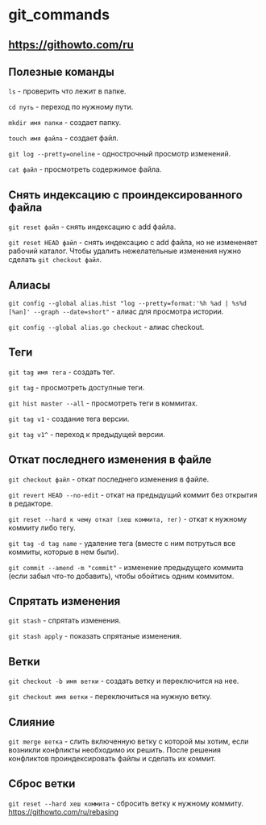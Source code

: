 # git_commands

## https://githowto.com/ru

## Полезные команды

```ls``` - проверить что лежит в папке.

```cd путь``` - переход по нужному пути.

```mkdir имя папки``` - создает папку.

```touch имя файла``` - создает файл.

```git log --pretty=oneline``` - однострочный просмотр изменений.

```cat файл``` - просмотреть содержимое файла.

## Снять индексацию с проиндексированного файла

```git reset файл``` - снять индексацию с add файла.

```git reset HEAD файл``` - снять индексацию с add файла, но не измененяет рабочий каталог. Чтобы удалить нежелательные изменения нужно сделать ```git checkout файл```.

## Алиасы

```git config --global alias.hist "log --pretty=format:'%h %ad | %s%d [%an]' --graph --date=short"``` - алиас для просмотра истории.

```git config --global alias.go checkout``` - алиас checkout.

## Теги

```git tag имя тега``` - создать тег.

```git tag``` - просмотреть доступные теги.

```git hist master --all``` - просмотреть теги в коммитах.

```git tag v1``` - создание тега версии.

```git tag v1^``` - переход к предыдущей версии.

## Откат последнего изменения в файле

```git checkout файл``` - откат последнего изменения в файле.

```git revert HEAD --no-edit``` - откат на предыдущий коммит без открытия в редакторе.

```git reset --hard к чему откат (хеш коммита, тег)``` - откат к нужному коммиту либо тегу.

```git tag -d tag name``` - удаление тега (вместе с ним потруться все коммиты, которые в нем были). 

```git commit --amend -m "commit"``` - изменение предыдущего коммита (если забыл что-то добавить), чтобы обойтись одним коммитом.

## Спрятать изменения

```git stash``` - спрятать изменения.

```git stash apply``` - показать спрятаные изменения.

## Ветки

```git checkout -b имя ветки``` - создать ветку и переключится на нее.

```git checkout имя ветки``` - переключиться на нужную ветку.

## Слияние 

```git merge ветка``` - слить включенную ветку с которой мы хотим, если возникли конфликты необходимо их решить. После решения конфликтов проиндексировать файлы и сделать их коммит.

## Сброс ветки

```git reset --hard хеш коммита``` - сбросить ветку к нужному коммиту.
https://githowto.com/ru/rebasing
